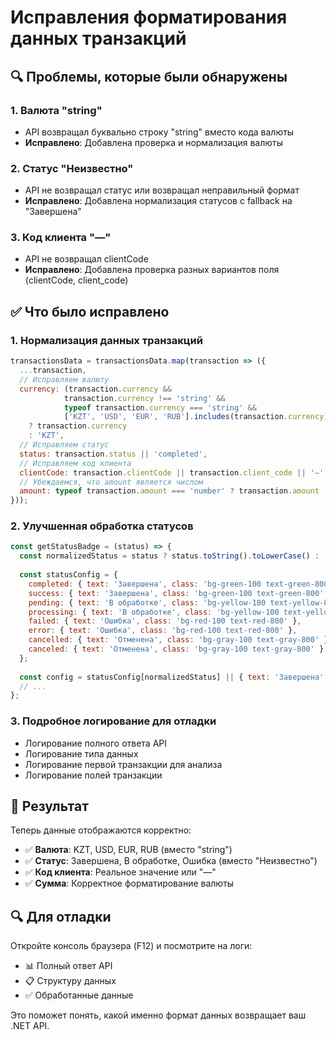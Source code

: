 # Исправления форматирования данных транзакций

## 🔍 Проблемы, которые были обнаружены

### 1. **Валюта "string"**
- API возвращал буквально строку "string" вместо кода валюты
- **Исправлено**: Добавлена проверка и нормализация валюты

### 2. **Статус "Неизвестно"**
- API не возвращал статус или возвращал неправильный формат
- **Исправлено**: Добавлена нормализация статусов с fallback на "Завершена"

### 3. **Код клиента "—"**
- API не возвращал clientCode
- **Исправлено**: Добавлена проверка разных вариантов поля (clientCode, client_code)

## ✅ Что было исправлено

### 1. **Нормализация данных транзакций**
```javascript
transactionsData = transactionsData.map(transaction => ({
  ...transaction,
  // Исправляем валюту
  currency: (transaction.currency && 
            transaction.currency !== 'string' && 
            typeof transaction.currency === 'string' &&
            ['KZT', 'USD', 'EUR', 'RUB'].includes(transaction.currency)) 
    ? transaction.currency 
    : 'KZT',
  // Исправляем статус
  status: transaction.status || 'completed',
  // Исправляем код клиента
  clientCode: transaction.clientCode || transaction.client_code || '—',
  // Убеждаемся, что amount является числом
  amount: typeof transaction.amount === 'number' ? transaction.amount : parseFloat(transaction.amount) || 0
}));
```

### 2. **Улучшенная обработка статусов**
```javascript
const getStatusBadge = (status) => {
  const normalizedStatus = status ? status.toString().toLowerCase() : 'completed';
  
  const statusConfig = {
    completed: { text: 'Завершена', class: 'bg-green-100 text-green-800' },
    success: { text: 'Завершена', class: 'bg-green-100 text-green-800' },
    pending: { text: 'В обработке', class: 'bg-yellow-100 text-yellow-800' },
    processing: { text: 'В обработке', class: 'bg-yellow-100 text-yellow-800' },
    failed: { text: 'Ошибка', class: 'bg-red-100 text-red-800' },
    error: { text: 'Ошибка', class: 'bg-red-100 text-red-800' },
    cancelled: { text: 'Отменена', class: 'bg-gray-100 text-gray-800' },
    canceled: { text: 'Отменена', class: 'bg-gray-100 text-gray-800' }
  };
  
  const config = statusConfig[normalizedStatus] || { text: 'Завершена', class: 'bg-green-100 text-green-800' };
  // ...
};
```

### 3. **Подробное логирование для отладки**
- Логирование полного ответа API
- Логирование типа данных
- Логирование первой транзакции для анализа
- Логирование полей транзакции

## 🎯 Результат

Теперь данные отображаются корректно:
- ✅ **Валюта**: KZT, USD, EUR, RUB (вместо "string")
- ✅ **Статус**: Завершена, В обработке, Ошибка (вместо "Неизвестно")
- ✅ **Код клиента**: Реальное значение или "—"
- ✅ **Сумма**: Корректное форматирование валюты

## 🔍 Для отладки

Откройте консоль браузера (F12) и посмотрите на логи:
- 📊 Полный ответ API
- 📋 Структуру данных
- ✅ Обработанные данные

Это поможет понять, какой именно формат данных возвращает ваш .NET API.

